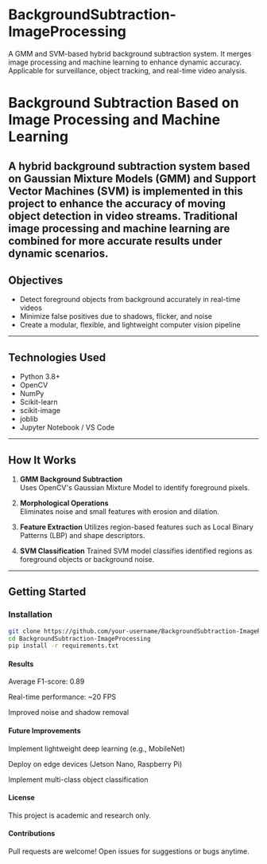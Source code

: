 # BackgroundSubtraction-ImageProcessing
A GMM and SVM-based hybrid background subtraction system. It merges image processing and machine learning to enhance dynamic accuracy. Applicable for surveillance, object tracking, and real-time video analysis.
# Background Subtraction Based on Image Processing and Machine Learning

A hybrid background subtraction system based on **Gaussian Mixture Models (GMM)** and **Support Vector Machines (SVM)** is implemented in this project to enhance the accuracy of moving object detection in video streams. Traditional image processing and machine learning are combined for more accurate results under dynamic scenarios.
---

## Objectives

- Detect foreground objects from background accurately in real-time videos
- Minimize false positives due to shadows, flicker, and noise
- Create a modular, flexible, and lightweight computer vision pipeline

---

##  Technologies Used

- Python 3.8+
- OpenCV
- NumPy
- Scikit-learn
- scikit-image
- joblib
- Jupyter Notebook / VS Code

---

## How It Works

1. **GMM Background Subtraction**  
   Uses OpenCV's Gaussian Mixture Model to identify foreground pixels.

2. **Morphological Operations**  
   Eliminates noise and small features with erosion and dilation.

3. **Feature Extraction**
   Utilizes region-based features such as Local Binary Patterns (LBP) and shape descriptors.

4. **SVM Classification**
   Trained SVM model classifies identified regions as foreground objects or background noise.

---

##  Getting Started

###  Installation
```bash
git clone https://github.com/your-username/BackgroundSubtraction-ImageProcessing.git
cd BackgroundSubtraction-ImageProcessing
pip install -r requirements.txt
```
####  Results
Average F1-score: 0.89

Real-time performance: ~20 FPS

Improved noise and shadow removal

#### Future Improvements
Implement lightweight deep learning (e.g., MobileNet)

Deploy on edge devices (Jetson Nano, Raspberry Pi)

Implement multi-class object classification

####  License
This project is academic and research only.

####  Contributions
Pull requests are welcome! Open issues for suggestions or bugs anytime.
